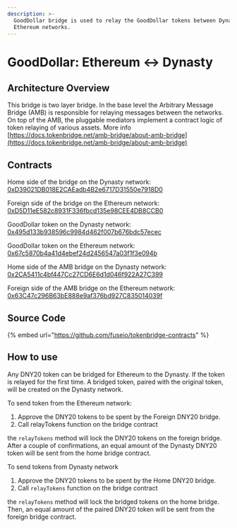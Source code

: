 ```yaml
---
description: >-
  GoodDollar bridge is used to relay the GoodDollar tokens between Dynasty and
  Ethereum networks.
---
```


# GoodDollar: Ethereum ↔ Dynasty

## Architecture Overview

This bridge is two layer bridge. In the base level the  Arbitrary Message Bridge \(AMB\) is responsible for relaying messages between the networks. On top of the AMB,  the pluggable mediators implement a contract logic of token relaying of various assets. More info [https://docs.tokenbridge.net/amb-bridge/about-amb-bridge](https://docs.tokenbridge.net/amb-bridge/about-amb-bridge)

## Contracts

Home side of the bridge on the Dynasty network: [0xD39021DB018E2CAEadb4B2e6717D31550e7918D0](https://scan.dynastycoin.io/address/0xD39021DB018E2CAEadb4B2e6717D31550e7918D0/transactions)

Foreign side of the bridge on the Ethereum network: [0xD5D11eE582c8931F336fbcd135e98CEE4DB8CCB0](https://etherscan.io/address/0xD5D11eE582c8931F336fbcd135e98CEE4DB8CCB0)

GoodDollar token on the Dynasty network: [0x495d133b938596c9984d462f007b676bdc57ecec](https://scan.dynastycoin.io/address/0x495d133B938596C9984d462F007B676bDc57eCEC/transactions)

GoodDollar token on the Ethereum network: [0x67c5870b4a41d4ebef24d2456547a03f1f3e094b](https://etherscan.io/address/0x67c5870b4a41d4ebef24d2456547a03f1f3e094b)

Home side of the AMB bridge on the Dynasty network: [0x2CA5411c4bf447Cc27CD6E6d1d046f922A27C399](https://scan.dynastycoin.io/address/0x2CA5411c4bf447Cc27CD6E6d1d046f922A27C399/transactions)

Foreign side of the AMB bridge on the Ethereum network: [0x63C47c296B63bE888e9af376bd927C835014039f](https://etherscan.io/address/0x63C47c296B63bE888e9af376bd927C835014039f)

## Source Code

{% embed url="https://github.com/fuseio/tokenbridge-contracts" %}

## How to use

Any DNY20 token can be bridged for Ethereum to the Dynasty. If the token is relayed for the first time. A bridged token, paired with the original token, will be created on the Dynasty network. 

To send token from the Ethereum network:

1. Approve the DNY20 tokens to be spent by the Foreign DNY20 bridge. 
2. Call relayTokens function on the bridge contract

the `relayTokens` method will lock the DNY20 tokens on the foreign bridge. After a couple of confirmations, an equal amount of the Dynasty DNY20 token will be sent from the home bridge contract.

To send tokens from Dynasty network

1. Approve the DNY20 tokens to be spent by the Home DNY20 bridge. 
2. Call `relayTokens` function on the bridge contract

the `relayTokens` method will lock the bridged tokens on the home bridge. Then, an equal amount of the paired DNY20 token will be sent from the foreign bridge contract.

